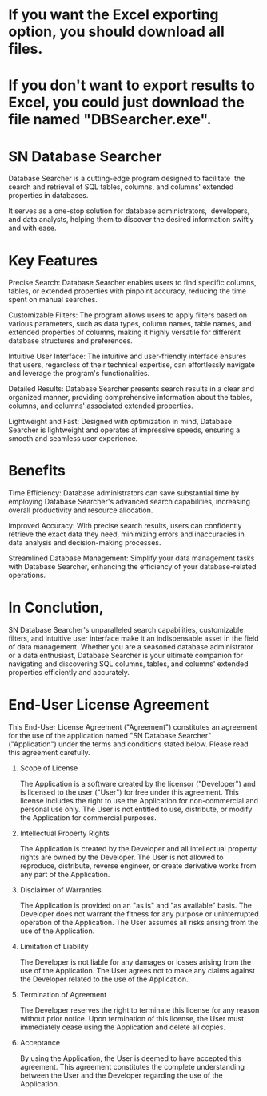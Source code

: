 
# If you want the Excel exporting option, you should download all files.

# If you don't want to export results to Excel, you could just download the file named "DBSearcher.exe".



# SN Database Searcher

Database Searcher is a cutting-edge program designed to facilitate 
the search and retrieval of SQL tables, columns, and columns' extended properties in databases.

It serves as a one-stop solution for database administrators, 
developers, and data analysts, helping them to discover the desired information swiftly and with ease.

# Key Features

Precise Search: 
Database Searcher enables users to find specific columns, tables, or extended properties with pinpoint accuracy, reducing the time spent on manual searches.

Customizable Filters: 
The program allows users to apply filters based on various parameters, such as data types, column names, table names, and extended properties of columns, making it highly versatile for different database structures and preferences.

Intuitive User Interface: 
The intuitive and user-friendly interface ensures that users, regardless of their technical expertise, can effortlessly navigate and leverage the program's functionalities.

Detailed Results: 
Database Searcher presents search results in a clear and organized manner, providing comprehensive information about the tables, columns, and columns' associated extended properties.

Lightweight and Fast: 
Designed with optimization in mind, Database Searcher is lightweight and operates at impressive speeds, ensuring a smooth and seamless user experience.

# Benefits

Time Efficiency: 
Database administrators can save substantial time by employing Database Searcher's advanced search capabilities, increasing overall productivity and resource allocation.

Improved Accuracy: 
With precise search results, users can confidently retrieve the exact data they need, minimizing errors and inaccuracies in data analysis and decision-making processes.

Streamlined Database Management: 
Simplify your data management tasks with Database Searcher, enhancing the efficiency of your database-related operations.

# In Conclution,

SN Database Searcher's unparalleled search capabilities, customizable filters, and intuitive user interface make it an indispensable asset in the field of data management.
Whether you are a seasoned database administrator or a data enthusiast, Database Searcher is your ultimate companion for navigating and discovering SQL columns, tables, and columns' extended properties efficiently and accurately.


# End-User License Agreement

   This End-User License Agreement ("Agreement") constitutes an agreement for
   the use of the application named "SN Database Searcher" ("Application") 
   under the terms and conditions stated below. Please read this agreement carefully.

1. Scope of License

   The Application is a software created by the licensor ("Developer") and
   is licensed to the user ("User") for free under this agreement.
   This license includes the right to use the Application for non-commercial and personal use only.
   The User is not entitled to use, distribute, or modify the Application for commercial purposes.

2. Intellectual Property Rights

   The Application is created by the Developer and all intellectual property rights are owned by the Developer.
   The User is not allowed to 
   reproduce, distribute, reverse engineer, or create derivative works from any part of the Application.

3. Disclaimer of Warranties

   The Application is provided on an "as is" and "as available" basis.
   The Developer does not warrant the fitness for any purpose or uninterrupted operation of the Application.
   The User assumes all risks arising from the use of the Application.

4. Limitation of Liability

   The Developer is not liable for any damages or losses arising from the use of the Application.
   The User agrees not to make any claims against the Developer related to the use of the Application.

5. Termination of Agreement

   The Developer reserves the right to terminate this license for any reason without prior notice.
   Upon termination of this license, the User must immediately cease using the Application and delete all copies.

6. Acceptance

   By using the Application, the User is deemed to have accepted this agreement.
   This agreement constitutes the complete understanding
   between the User and the Developer regarding the use of the Application.

